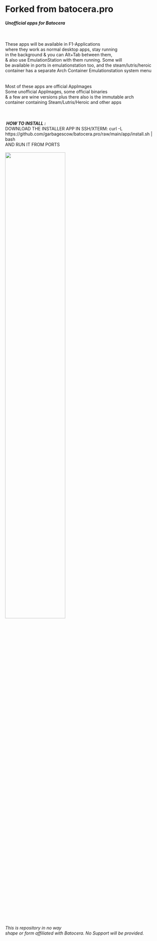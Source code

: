 # Forked from batocera.pro
<Forked from Uureel...my pesonal mods>
<b><i>Unofficial apps for Batocera </i></b><br>
<br>
<br>
<br>
</b>These apps will be available in F1-Applications <br>
where they work as normal desktop apps, stay running <br>
in the background & you can Alt+Tab between them, <br>
& also use EmulationStation with them running.  Some will <br>
be available in ports in emulationstation too, and the steam/lutris/heroic<br> 
container has a separate Arch Container Emulationstation system menu<br>
<br>
<br>
Most of these apps are official AppImages <br>
Some unofficial AppImages, some official binaries <br>
& a few are wine versions plus  there also is the immutable arch<br>
container containing Steam/Lutris/Heroic and other apps<br>
<br>
<br>
<br>
<b><i>&nbsp;HOW TO INSTALL : </font></b></i><br>
DOWNLOAD THE INSTALLER APP IN SSH/XTERM: curl -L https://github.com/garbagescow/batocera.pro/raw/main/app/install.sh | bash <br>
AND RUN IT FROM PORTS<br>
<br>
<img src="https://github.com/garbagescow/batocera.pro/raw/main/app/pro.PNG" style="width:62%;height:auto;"/>
<br>
<br>
<br>
<br>
<br>
<i>This is repository in no way <br>
shape or form affiliated with Batocera. No Support will be provided. </i><br>


